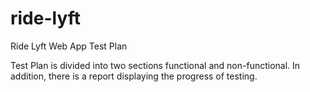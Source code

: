 # ride-lyft
Ride Lyft Web App Test Plan

Test Plan is divided into two sections functional and non-functional.
In addition, there is a report displaying the progress of testing. 
